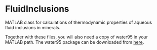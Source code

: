 FluidInclusions
===============

MATLAB class for calculations of thermodynamic properties of aqueous fluid inclusions in minerals.

Together with these files, you will also need a copy of water95 in your MATLAB path. The water95 package can be downloaded from [here](https://github.com/DrDonik/water95).